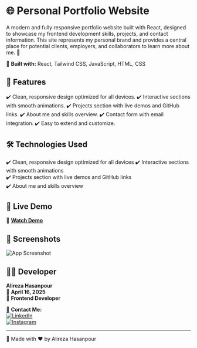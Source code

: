 # 🌐 Personal Portfolio Website 

A modern and fully responsive portfolio website built with React, designed to showcase my frontend development skills, projects, and contact information. This site represents my personal brand and provides a central place for potential clients, employers, and collaborators to learn more about me. 🚀 

🔹 **Built with:** React, Tailwind CSS, JavaScript, HTML, CSS   

## 🚀 Features  
✔️ Clean, responsive design optimized for all devices.
✔️ Interactive sections with smooth animations.
✔️ Projects section with live demos and GitHub links. 
✔️ About me and skills overview.
✔️ Contact form with email integration.
✔️ Easy to extend and customize.


## 🛠️ Technologies Used
✔️ Clean, responsive design optimized for all devices 
✔️ Interactive sections with smooth animations  
✔️ Projects section with live demos and GitHub links  
✔️ About me and skills overview

## 🎥 Live Demo  
🔗 **[Watch Demo](https://portfolio-lemon-alpha-27.vercel.app/ "Live Demo")**  

## 📸 Screenshots  
![App Screenshot]() 

## 👨‍💻 Developer  
**Alireza Hasanpour**  
📅 **April 16, 2025**  
💼 **Frontend Developer**  

📲 **Contact Me:**  
[![LinkedIn](https://img.shields.io/badge/LinkedIn-0077B5?style=for-the-badge&logo=linkedin&logoColor=white)](https://www.linkedin.com/in/alireza-hasanpour-9ab4a732b)  
[![Instagram](https://img.shields.io/badge/Instagram-E4405F?style=for-the-badge&logo=instagram&logoColor=white)](https://www.instagram.com/alireza_hasanpour_frontend)  

---
🚀 Made with ❤️ by Alireza Hasanpour  
